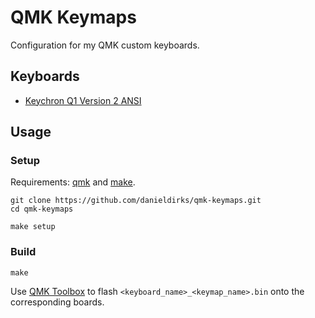 # QMK Keymaps

Configuration for my QMK custom keyboards.


## Keyboards

* [Keychron Q1 Version 2 ANSI](./q1v2/)


## Usage

### Setup

Requirements: [qmk](https://docs.qmk.fm/#/newbs_getting_started?id=set-up-your-environment) and [make](https://www.gnu.org/software/make/).

```shell
git clone https://github.com/danieldirks/qmk-keymaps.git
cd qmk-keymaps

make setup
```

### Build

```shell
make
```

Use [QMK Toolbox](https://github.com/qmk/qmk_toolbox) to flash `<keyboard_name>_<keymap_name>.bin` onto the corresponding boards.
